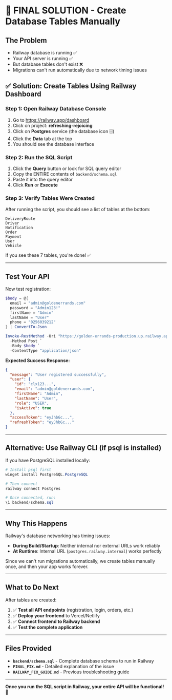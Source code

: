 # 🎯 FINAL SOLUTION - Create Database Tables Manually

## The Problem
- Railway database is running ✅
- Your API server is running ✅  
- But database tables don't exist ❌
- Migrations can't run automatically due to network timing issues

## ✅ Solution: Create Tables Using Railway Dashboard

### Step 1: Open Railway Database Console
1. Go to https://railway.app/dashboard
2. Click on project: **refreshing-rejoicing**
3. Click on **Postgres** service (the database icon 🗄️)
4. Click the **Data** tab at the top
5. You should see the database interface

### Step 2: Run the SQL Script
1. Click the **Query** button or look for SQL query editor
2. Copy the ENTIRE contents of `backend/schema.sql`
3. Paste it into the query editor
4. Click **Run** or **Execute**

### Step 3: Verify Tables Were Created
After running the script, you should see a list of tables at the bottom:
```
DeliveryRoute
Driver
Notification
Order
Payment
User
Vehicle
```

If you see these 7 tables, you're done! ✅

---

## Test Your API

Now test registration:

```powershell
$body = @{
  email = "admin@goldenerrands.com"
  password = "Admin123!"
  firstName = "Admin"
  lastName = "User"
  phone = "0256039212"
} | ConvertTo-Json

Invoke-RestMethod -Uri "https://golden-errands-production.up.railway.app/api/auth/register" `
  -Method Post `
  -Body $body `
  -ContentType "application/json"
```

**Expected Success Response:**
```json
{
  "message": "User registered successfully",
  "user": {
    "id": "clx123...",
    "email": "admin@goldenerrands.com",
    "firstName": "Admin",
    "lastName": "User",
    "role": "USER",
    "isActive": true
  },
  "accessToken": "eyJhbGc...",
  "refreshToken": "eyJhbGc..."
}
```

---

## Alternative: Use Railway CLI (if psql is installed)

If you have PostgreSQL installed locally:

```powershell
# Install psql first
winget install PostgreSQL.PostgreSQL

# Then connect
railway connect Postgres

# Once connected, run:
\i backend/schema.sql
```

---

## Why This Happens

Railway's database networking has timing issues:
- **During Build/Startup**: Neither internal nor external URLs work reliably
- **At Runtime**: Internal URL (`postgres.railway.internal`) works perfectly

Since we can't run migrations automatically, we create tables manually once, and then your app works forever.

---

## What to Do Next

After tables are created:

1. ✅ **Test all API endpoints** (registration, login, orders, etc.)
2. ✅ **Deploy your frontend** to Vercel/Netlify  
3. ✅ **Connect frontend to Railway backend**
4. ✅ **Test the complete application**

---

## Files Provided

- **`backend/schema.sql`** - Complete database schema to run in Railway
- **`FINAL_FIX.md`** - Detailed explanation of the issue
- **`RAILWAY_FIX_GUIDE.md`** - Previous troubleshooting guide

---

**Once you run the SQL script in Railway, your entire API will be functional!** 🎉
